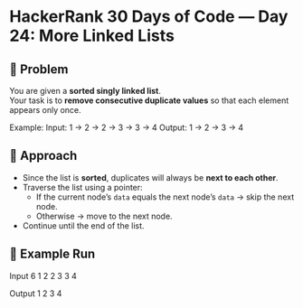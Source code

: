 # HackerRank 30 Days of Code — Day 24: More Linked Lists

## 📌 Problem
You are given a **sorted singly linked list**.  
Your task is to **remove consecutive duplicate values** so that each element appears only once.

Example:
Input:  1 -> 2 -> 2 -> 3 -> 3 -> 4
Output: 1 -> 2 -> 3 -> 4

## 🧠 Approach
- Since the list is **sorted**, duplicates will always be **next to each other**.
- Traverse the list using a pointer:
  - If the current node’s `data` equals the next node’s `data` → skip the next node.
  - Otherwise → move to the next node.
- Continue until the end of the list.



          

## 🚀 Example Run
Input
6
1 2 2 3 3 4

Output
1 2 3 4

##

